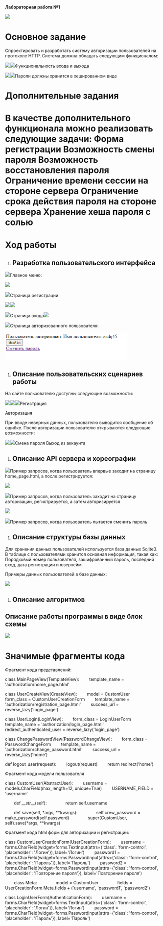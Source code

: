 ﻿**Лабораторная работа №1**

![](images/1.png)
# **Основное задание**
Спроектировать и разработать систему авторизации пользователей на протоколе HTTP. Система должна обладать следующим функционалом:

![](images/2.png)![](images/3.png)Функциональность входа и выхода

![](images/2.png)![](images/3.png)Пароли должны хранится в хешированном виде

# **Дополнительные задания**
В качестве дополнительного функционала можно реализовать следующие задачи:
**Форма регистрации
Возможность смены пароля
Возможность восстановления пароля
Ограничение времени сессии на стороне сервера Ограничение срока действия пароля на стороне сервера
Хранение хеша пароля с солью** 
==================================================================================================
# **Ход работы**

1. ## **Разработка пользовательского интерфейса**

![](images/2.png)Главное меню:

![](images/4.png)

![](images/2.png)Страница регистрации:

![](images/5.png)![](images/2.png)

![](images/2.png)Страница входа![](images/6.png)

![](images/2.png)Страница авторизованного пользователя:

![](images/7.png)
1. ## **Описание пользовательских сценариев работы**
На сайте пользователю доступны следующие возможности:

![](images/2.png)![](images/2.png)![](images/2.png)Регистрация

Авторизация

При вводе неверных данных, пользователю выводится сообщение об ошибке. После авторизации пользователю открываются следующие возможности:

![](images/2.png)![](images/2.png)Смена пароля Выход из аккаунта
1. ## **Описание API сервера и хореографии**
![](images/2.png)Пример запросов, когда пользователь впервые заходит на страницу home\_page.html, а  после регистрируется:

![](images/8.png)

![](images/2.png)Пример запросов, когда пользователь заходит на страницу авторизации, регистрируется, а затем авторизируется





![](images/9.png)


![](images/2.png)Пример запросов, когда пользователь пытается сменить пароль


1. ## **Описание структуры базы данных**
Для хранения данных пользователей используется база данных Sqlite3. В таблице с пользователями хранится основная информация, такая как: Порядковый номер пользователя, зашифрованный пароль, последний вход, дата регистрации и юзернейм

Примеры данных пользователей в базе данных:

![](images/10.png)


1. ## **Описание алгоритмов**
## Описание работы программы в виде блок схемы
![](images/11.png)
# **Значимые фрагменты кода**
Фрагмент кода представлений:

class MainPageView(TemplateView):
`    `template\_name = 'authorization/home\_page.html'

class UserCreateView(CreateView):
`    `model = CustomUser
`    `form\_class = CustomUserCreationForm
`    `template\_name = 'authorization/registration\_page.html'
`    `success\_url = reverse\_lazy('login\_page')

class UserLogin(LoginView):
`    `form\_class = LoginUserForm
`    `template\_name = 'authorization/login\_page.html'
`    `redirect\_authenticated\_user = reverse\_lazy('login\_page')

class ChangePasswordView(PasswordChangeView):
`    `form\_class = PasswordChangeForm
`    `template\_name = 'authorization/change\_password.html'
`    `success\_url = reverse\_lazy('home')


def logout\_user(request):
`    `logout(request)
`    `return redirect('home')


Фрагмент кода модели пользователя

class CustomUser(AbstractUser):
`    `username = models.CharField(max\_length=12, unique=True)
`    `USERNAME\_FIELD = 'username'

`    `def *\_\_str\_\_*(self):
`        `return self.username

`    `def save(self, \*args, \*\*kwargs):
`        `self.crew\_password = make\_password(self.password)
`        `super(CustomUser, self).save(\*args, \*\*kwargs)


Фрагмент кода html форм для авторизации и регистрации:

class CustomUserCreationForm(UserCreationForm):
`    `username = forms.CharField(widget=forms.TextInput(attrs={'class': 'form-control', 'placeholder': 'Логин'}), label='Логин')
`    `password1 = forms.CharField(widget=forms.PasswordInput(attrs={'class': 'form-control', 'placeholder': 'Пароль'}), label='Пароль')
`    `password2 = forms.CharField(widget=forms.PasswordInput(attrs={'class': 'form-control', 'placeholder': 'Повторение пароля'}), label='Повторение пароля')

`    `class Meta:
`        `model = CustomUser
`        `fields = UserCreationForm.Meta.fields + ('username', 'password1', 'password2')

class LoginUserForm(AuthenticationForm):
`    `username = forms.CharField(widget=forms.TextInput(attrs={'class': 'form-control', 'placeholder': 'Логин'}), label='Логин')
`    `password = forms.CharField(widget=forms.PasswordInput(attrs={'class': 'form-control', 'placeholder': 'Пароль'}), label='Пароль')

